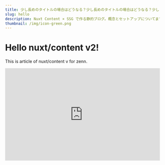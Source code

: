 ```yaml
---
title: 少し長めのタイトルの場合はどうなる？少し長めのタイトルの場合はどうなる？少し
slug: hello
description: Nuxt Content × SSG で作る静的ブログ。概念とセットアップについてまずは解説
thumbnail: /img/icon-green.png
---
```


# Hello nuxt/content v2!

This is article of nuxt/content v for zenn.

<iframe height="300" style="width: 100%;" scrolling="no" title="やさしいあしらいのボタンアイコンアニメーション" src="https://codepen.io/utaku_s/embed/OJwbeVb?default-tab=html%2Cresult" frameborder="no" loading="lazy" allowtransparency="true" allowfullscreen="true">
  See the Pen <a href="https://codepen.io/utaku_s/pen/OJwbeVb">
  やさしいあしらいのボタンアイコンアニメーション</a> by さいとう (<a href="https://codepen.io/utaku_s">@utaku_s</a>)
  on <a href="https://codepen.io">CodePen</a>.
</iframe>
